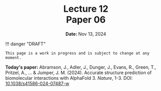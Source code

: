 <h1 align="center">
<b>Lecture 12</b><br>
Paper 06
</h1>
<p align="center"><b>Date: </b>Nov 13, 2024</p>

!!! danger "DRAFT"

    This page is a work in progress and is subject to change at any moment.

**Today's paper:** Abramson, J., Adler, J., Dunger, J., Evans, R., Green, T., Pritzel, A., ... & Jumper, J. M. (2024). Accurate structure prediction of biomolecular interactions with AlphaFold 3. *Nature*, 1-3. DOI: [10.1038/s41586-024-07487-w](https://doi.org/10.1038/s41586-024-07487-w)
<!--
### **Day 3: Integration of Methods and Specialized Modules**

1. **Pair Representation and Featurization in AF3 (Group 1)**
   - **Focus**: Explain how AF3 featurizes and processes pair representations of atoms, including the critical steps that convert raw input into useful pair features【12†source】【10†source】.
   - **Balanced Methodology Challenge**: Discuss how featurization impacts the accuracy of pair predictions, and why this step is important.
   - **Critical Thinking**: How does AF3 handle noisy or incomplete feature data, and what strategies are in place to correct it?

2. **Invariant Point Attention (IPA) in AF3 (Group 2)**
   - **Focus**: Explore the use of invariant point attention in AF3 and its role in predicting 3D protein structures【12†source】【11†source】.
   - **Balanced Methodology Challenge**: Discuss how invariant point attention maintains geometric consistency across the protein structure.
   - **Critical Thinking**: Why is it important to preserve geometric invariance, and what might go wrong if this property is lost?

3. **Diffusion Training and Recycling Iterations (Group 3)**
   - **Focus**: Describe the training process of the diffusion module in AF3 and the recycling iterations used to refine predictions【11†source】.
   - **Balanced Methodology Challenge**: Focus on how training with diffusion differs from other machine learning methods and why recycling improves predictions.
   - **Critical Thinking**: How does recycling help correct errors in predictions, and are there diminishing returns after a certain number of iterations?

4. **Model Optimization and Loss Functions in AF3 (Group 4)**
   - **Focus**: Discuss the optimization techniques and loss functions used to train AF3, focusing on how they ensure accuracy during model training【12†source】.
   - **Balanced Methodology Challenge**: Explore how different loss functions are applied to guide the model toward accurate predictions.
   - **Critical Thinking**: How do optimization methods balance between accuracy and computational efficiency, and what challenges remain in this area? -->
